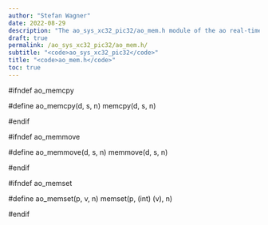 ```yaml
---
author: "Stefan Wagner"
date: 2022-08-29
description: "The ao_sys_xc32_pic32/ao_mem.h module of the ao real-time operating system."
draft: true
permalink: /ao_sys_xc32_pic32/ao_mem.h/ 
subtitle: "<code>ao_sys_xc32_pic32</code>"
title: "<code>ao_mem.h</code>"
toc: true
---
```


#ifndef ao_memcpy

#define ao_memcpy(d, s, n)      memcpy(d, s, n)

#endif

#ifndef ao_memmove

#define ao_memmove(d, s, n)     memmove(d, s, n)

#endif

#ifndef ao_memset

#define ao_memset(p, v, n)      memset(p, (int) (v), n)

#endif

